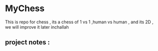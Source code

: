 # MyChess
This is repo for chess , its a chess of 1 vs 1 ,human vs human , and its 2D , we will improve it later inchallah 
## project notes : 
